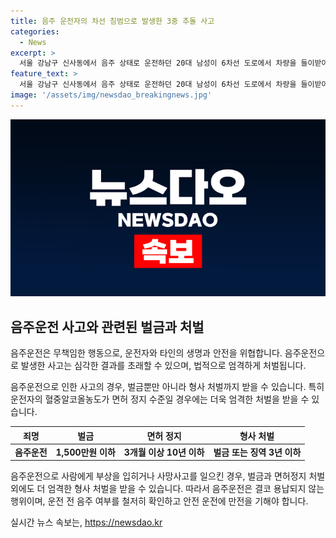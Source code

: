 ```yaml
---
title: 음주 운전자의 차선 침범으로 발생한 3중 추돌 사고
categories:
  - News
excerpt: >
  서울 강남구 신사동에서 음주 상태로 운전하던 20대 남성이 6차선 도로에서 차량을 들이받아 3중 추돌 사고를 일으켰습니다. 다행히 다친 사람은 없었지만, 운전자의 혈중알코올농도는 면허 정지 수준이었고, 경찰에 의해 음주운전 혐의로 입건되었습니다. (150자)
feature_text: >
  서울 강남구 신사동에서 음주 상태로 운전하던 20대 남성이 6차선 도로에서 차량을 들이받아 3중 추돌 사고를 일으켰습니다. 다행히 다친 사람은 없었지만, 운전자의 혈중알코올농도는 면허 정지 수준이었고, 경찰에 의해 음주운전 혐의로 입건되었습니다. (150자)
image: '/assets/img/newsdao_breakingnews.jpg'
---
```


<p><img src="/assets/img/newsdao_breakingnews.jpg" alt="pcversion 속보" /></p>

<h2 data-ke-size="size26">음주운전 사고와 관련된 벌금과 처벌</h2>

<p>음주운전은 무책임한 행동으로, 운전자와 타인의 생명과 안전을 위협합니다. 음주운전으로 발생한 사고는 심각한 결과를 초래할 수 있으며, 법적으로 엄격하게 처벌됩니다.</p>

<p data-ke-size="size16">음주운전으로 인한 사고의 경우, 벌금뿐만 아니라 형사 처벌까지 받을 수 있습니다. 특히 운전자의 혈중알코올농도가 면허 정지 수준일 경우에는 더욱 엄격한 처벌을 받을 수 있습니다.</p>

<table>
<thead>
<tr>
<th>죄명</th>
<th>벌금</th>
<th>면허 정지</th>
<th>형사 처벌</th>
</tr>
</thead>
<tbody>
<tr>
<td style="text-align: center; height: 17px;"><b>음주운전</b></td>
<td style="text-align: center; height: 17px;"><b>1,500만원 이하</b></td>
<td style="text-align: center; height: 17px;"><b>3개월 이상 10년 이하</b></td>
<td style="text-align: center; height: 17px;"><b>벌금 또는 징역 3년 이하</b></td>
</tr>
</tbody>
</table>

<p data-ke-size="size16">음주운전으로 사람에게 부상을 입히거나 사망사고를 일으킨 경우, 벌금과 면허정지 처벌 외에도 더 엄격한 형사 처벌을 받을 수 있습니다. 따라서 음주운전은 결코 용납되지 않는 행위이며, 운전 전 음주 여부를 철저히 확인하고 안전 운전에 만전을 기해야 합니다.</p>
실시간 뉴스 속보는, <a href="https://newsdao.kr" rel="dofollow">https://newsdao.kr</a>


